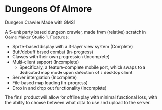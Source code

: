 # Dungeons Of Almore
Dungeon Crawler Made with GMS1

A 5-unit party based dungeon crawler, made from (relative) scratch in Game Maker Studio 1.
Features:
- Sprite-based display with a 3-layer view system (Complete)
- Buff/debuff based combat (In-progress)
- Classes with their own progression (Incomplete)
- Multi-client support (Incomplete)
  - Specifically, a feature-complete mobile port, which swaps to a dedicated map mode upon detection of a desktop client
- Server intergration (Incomplete)
- File-based map loading (In-progress)
- Drop in and drop out functionality (Incomplete)

The final product will allow for offline play with minimal functional loss, with the ability to choose between what data to use and upload to the server.
